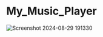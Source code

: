 # My_Music_Player


![Screenshot 2024-08-29 191330](https://github.com/user-attachments/assets/5c8007d4-6418-4b44-86c4-5fa5f947edc4)
